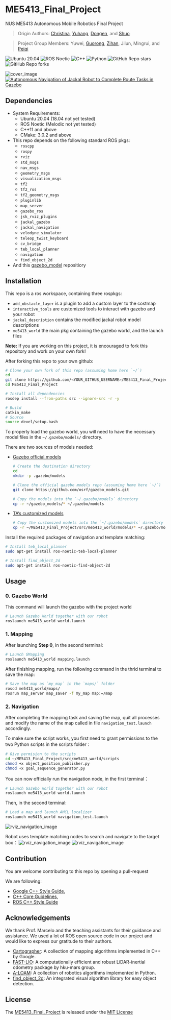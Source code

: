 # ME5413_Final_Project

NUS ME5413 Autonomous Mobile Robotics Final Project
> Origin Authors: [Christina](https://github.com/ldaowen), [Yuhang](https://github.com/yuhang1008), [Dongen](https://github.com/nuslde), and [Shuo](https://github.com/SS47816)

> Project Group Members: Yuwei, [Guorong](https://github.com/z492x), [Zihan](https://github.com/Zhouzihan13), Jilun, Mingrui, and [Peiqi](https://github.com/peiqizhao)

![Ubuntu 20.04](https://img.shields.io/badge/OS-Ubuntu_20.04-informational?style=flat&logo=ubuntu&logoColor=white&color=2bbc8a)
![ROS Noetic](https://img.shields.io/badge/Tools-ROS_Noetic-informational?style=flat&logo=ROS&logoColor=white&color=2bbc8a)
![C++](https://img.shields.io/badge/Code-C++-informational?style=flat&logo=c%2B%2B&logoColor=white&color=2bbc8a)
![Python](https://img.shields.io/badge/Code-Python-informational?style=flat&logo=Python&logoColor=white&color=2bbc8a)
![GitHub Repo stars](https://img.shields.io/github/stars/NUS-Advanced-Robotics-Centre/ME5413_Final_Project?color=FFE333)
![GitHub Repo forks](https://img.shields.io/github/forks/NUS-Advanced-Robotics-Centre/ME5413_Final_Project?color=FFE333)

![cover_image](src/me5413_world/media/gazebo_world.png)
[![Autonomous Navigation of Jackal Robot to Complete Route Tasks in Gazebo](https://res.cloudinary.com/marcomontalbano/image/upload/v1712862965/video_to_markdown/images/youtube--Al2n14IdqJw-c05b58ac6eb4c4700831b2b3070cd403.jpg)](https://www.youtube.com/watch?v=Al2n14IdqJw "Autonomous Navigation of Jackal Robot to Complete Route Tasks in Gazebo")

## Dependencies

* System Requirements:
  * Ubuntu 20.04 (18.04 not yet tested)
  * ROS Noetic (Melodic not yet tested)
  * C++11 and above
  * CMake: 3.0.2 and above
* This repo depends on the following standard ROS pkgs:
  * `roscpp`
  * `rospy`
  * `rviz`
  * `std_msgs`
  * `nav_msgs`
  * `geometry_msgs`
  * `visualization_msgs`
  * `tf2`
  * `tf2_ros`
  * `tf2_geometry_msgs`
  * `pluginlib`
  * `map_server`
  * `gazebo_ros`
  * `jsk_rviz_plugins`
  * `jackal_gazebo`
  * `jackal_navigation`
  * `velodyne_simulator`
  * `teleop_twist_keyboard`
  * `cv_bridge`
  * `teb_local_planner`
  * `navigation`
  * `find_object_2d`
* And this [gazebo_model](https://github.com/osrf/gazebo_models) repositiory

## Installation

This repo is a ros workspace, containing three rospkgs:

* `add_obstacle_layer` is a plugin to add a custom layer to the costmap
* `interactive_tools` are customized tools to interact with gazebo and your robot
* `jackal_description` contains the modified jackal robot model descriptions
* `me5413_world` the main pkg containing the gazebo world, and the launch files


**Note:** If you are working on this project, it is encouraged to fork this repository and work on your own fork!

After forking this repo to your own github:

```bash
# Clone your own fork of this repo (assuming home here `~/`)
cd
git clone https://github.com/<YOUR_GITHUB_USERNAME>/ME5413_Final_Project.git
cd ME5413_Final_Project

# Install all dependencies
rosdep install --from-paths src --ignore-src -r -y

# Build
catkin_make
# Source 
source devel/setup.bash
```

To properly load the gazebo world, you will need to have the necessary model files in the `~/.gazebo/models/` directory.

There are two sources of models needed:

* [Gazebo official models](https://github.com/osrf/gazebo_models)
  
  ```bash
  # Create the destination directory
  cd
  mkdir -p .gazebo/models

  # Clone the official gazebo models repo (assuming home here `~/`)
  git clone https://github.com/osrf/gazebo_models.git

  # Copy the models into the `~/.gazebo/models` directory
  cp -r ~/gazebo_models/* ~/.gazebo/models
  ```

* [TA‘s customized models](https://github.com/NUS-Advanced-Robotics-Centre/ME5413_Final_Project/tree/main/src/me5413_world/models)

  ```bash
  # Copy the customized models into the `~/.gazebo/models` directory
  cp -r ~/ME5413_Final_Project/src/me5413_world/models/* ~/.gazebo/models
  ```

Install the required packages of navigation and template matching:
```bash
# Install teb_local_planner
sudo apt-get install ros-noetic-teb-local-planner

# Install find_object_2d
sudo apt-get install ros-noetic-find-object-2d
```

## Usage

### 0. Gazebo World

This command will launch the gazebo with the project world

```bash
# Launch Gazebo World together with our robot
roslaunch me5413_world world.launch
```

### 1. Mapping

After launching **Step 0**, in the second terminal:

```bash
# Launch GMapping
roslaunch me5413_world mapping.launch
```

After finishing mapping, run the following command in the thrid terminal to save the map:

```bash
# Save the map as `my_map` in the `maps/` folder
roscd me5413_world/maps/
rosrun map_server map_saver -f my_map map:=/map
```


### 2. Navigation

After completing the mapping task and saving the map, quit all processes and modify the name of the map called in file `navigation_test.launch` accordingly. 

To make sure the script works, you first need to grant permissions to the two Python scripts in the scripts folder：
```bash
# Give permision to the scripts
cd ~/ME5413_Final_Project/src/me5413_world/scripts
chmod +x object_position_publisher.py
chmod +x goal_sequence_generator.py
```

You can now officially run the navigation node, in the first terminal：
```bash
# Launch Gazebo World together with our robot
roslaunch me5413_world world.launch
```


Then, in the second terminal:

```bash
# Load a map and launch AMCL localizer
roslaunch me5413_world navigation_test.launch
```

![rviz_navigation_image](src/me5413_world/media/our_initial.png)

Robot uses template matching nodes to search and navigate to the target box：
![rviz_navigation_image](src/me5413_world/media/our_box_searching.gif)
![rviz_navigation_image](src/me5413_world/media/our_box_matching.gif)



## Contribution

You are welcome contributing to this repo by opening a pull-request

We are following:

* [Google C++ Style Guide](https://google.github.io/styleguide/cppguide.html),
* [C++ Core Guidelines](https://isocpp.github.io/CppCoreGuidelines/CppCoreGuidelines#main),
* [ROS C++ Style Guide](http://wiki.ros.org/CppStyleGuide)


## Acknowledgements
We thank Prof. Marcelo and the teaching assistants for their guidance and assistance. We used a lot of ROS open source code in our project and would like to express our gratitude to their authors.
* [Cartographer](https://github.com/cartographer-project/cartographer): A collection of mapping algorithms implemented in C++ by Google.
* [FAST-LIO](https://github.com/hku-mars/FAST_LIO): A computationally efficient and robust LiDAR-inertial odometry package by hku-mars group.
* [A-LOAM](https://github.com/AtsushiSakai/PythonRobotics): A collection of robotics algorithms implemented in Python.
* [find_object_2d](https://github.com/introlab/find-object): An integrated visual algorithm library for easy object detection.


## License

The [ME5413_Final_Project](https://github.com/NUS-Advanced-Robotics-Centre/ME5413_Final_Project) is released under the [MIT License](https://github.com/NUS-Advanced-Robotics-Centre/ME5413_Final_Project/blob/main/LICENSE)